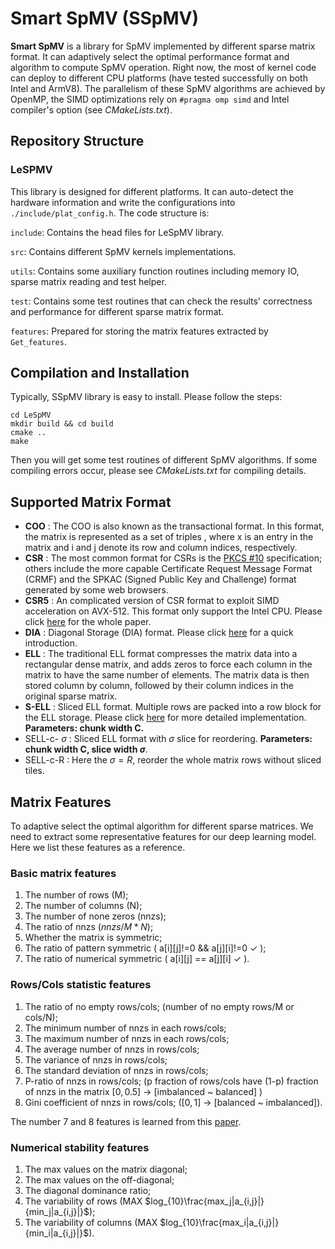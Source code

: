 # Smart SpMV (SSpMV)
**Smart SpMV** is a library for SpMV implemented by different sparse matrix format.
It can adaptively select the optimal performance format and algorithm to compute SpMV operation.
Right now, the most of kernel code can deploy to different CPU platforms (have tested successfully on both Intel and ArmV8).
The parallelism of these SpMV algorithms are achieved by OpenMP, the SIMD optimizations rely on `#pragma omp simd` and Intel compiler's option (see *CMakeLists.txt*).

## Repository Structure


### LeSPMV
This library is designed for different platforms. It can auto-detect the hardware information and write the configurations into `./include/plat_config.h`. The code structure is:

`include`: Contains the head files for LeSpMV library. 

`src`: Contains different SpMV kernels implementations.

`utils`: Contains some auxiliary function routines including memory IO, sparse matrix reading and test helper.

`test`: Contains some test routines that can check the results' correctness and performance for different sparse matrix format.

`features`: Prepared for storing the matrix features extracted by `Get_features`.

## Compilation and Installation
Typically, SSpMV library is easy to install. Please follow the steps:
```
cd LeSpMV
mkdir build && cd build
cmake ..
make
```
Then you will get some test routines of different SpMV algorithms. If some compiling errors occur, please see *CMakeLists.txt* for compiling details.

## Supported Matrix Format
- **COO** : The COO is also known as the transactional format. In this format, the matrix is represented as a set of triples , where x is an entry in the matrix and i and j denote its row and column indices, respectively.
- **CSR** : The most common format for CSRs is the [PKCS #10](https://en.wikipedia.org/wiki/Certificate_signing_request) specification; others include the more capable Certificate Request Message Format (CRMF) and the SPKAC (Signed Public Key and Challenge) format generated by some web browsers.
- **CSR5** : An complicated version of CSR format to exploit SIMD acceleration on AVX-512. This format only support the Intel CPU. Please click [here](https://arxiv.org/abs/1503.05032) for the whole paper.
- **DIA** : Diagonal Storage (DIA) format. Please click [here](https://phys.libretexts.org/Bookshelves/Mathematical_Physics_and_Pedagogy/Computational_Physics_(Chong)/08%3A_Sparse_Matrices/8.02%3A_Sparse_Matrix_Formats) for a quick introduction.
- **ELL** : The traditional ELL format compresses the matrix data into a rectangular dense matrix, and adds zeros to force each column in the matrix to have the same number of elements. The matrix data is then stored column by column, followed by their column indices in the original sparse matrix.
- **S-ELL** : Sliced ELL format. Multiple rows are packed into a row block for the ELL storage. Please click [here](https://library.eecs.utk.edu/storage/files/ut-eecs-14-727.pdf) for more detailed implementation. **Parameters: chunk width C.**
- SELL-c- $\sigma$ : Sliced ELL format with $\sigma$ slice for reordering. **Parameters: chunk width C, slice width $\sigma$**.
- SELL-c-R : Here the $\sigma=R$, reorder the whole matrix rows without sliced tiles.

## Matrix Features
To adaptive select the optimal algorithm for different sparse matrices. We need to extract some representative features for our deep learning model. Here we list these features as a reference.
### Basic matrix features
1. The number of rows (M);
2. The number of columns (N);
3. The number of none zeros (nnzs);
4. The ratio of nnzs ($nnzs/M*N$);
5. Whether the matrix is symmetric;
6. The ratio of pattern symmetric ( a[i][j]!=0 && a[j][i]!=0 &check; );
7. The ratio of numerical symmetric ( a[i][j] == a[j][i] &check; ).

### Rows/Cols statistic features
1. The ratio of no empty rows/cols; (number of no empty rows/M or cols/N);
2. The minimum number of nnzs in each rows/cols;
3. The maximum number of nnzs in each rows/cols;
4. The average number of nnzs in rows/cols;
5. The variance of nnzs in rows/cols;
6. The standard deviation of nnzs in rows/cols;
7. P-ratio of nnzs in rows/cols; (p fraction of rows/cols have (1-p) fraction of nnzs in the matrix $[0, 0.5]$ -> [imbalanced ~ balanced] )
8. Gini coefficient of nnzs in rows/cols; ($[0, 1]$ -> [balanced ~ imbalanced]).

The number 7 and 8 features is learned from this [paper](https://dl.acm.org/doi/abs/10.1145/3572848.3577506).

### Numerical stability features
1. The max values on the matrix diagonal;
2. The max values on the off-diagonal;
3. The diagonal dominance ratio;
4. The variability of rows (MAX $log_{10}\frac{max_j|a_{i,j}|}{min_j|a_{i,j}|}$);
5. The variability of columns (MAX $log_{10}\frac{max_i|a_{i,j}|}{min_i|a_{i,j}|}$).